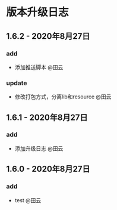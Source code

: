 # 版本升级日志

## 1.6.2 - 2020年8月27日

### add

- 添加推送脚本 @田云

### update

- 修改打包方式，分离lib和resource @田云

## 1.6.1 - 2020年8月27日

### add

- 添加升级日志 @田云

## 1.6.0 - 2020年8月27日

### add

- test @田云